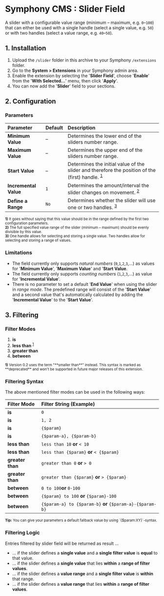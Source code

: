 # Symphony CMS : Slider Field #

A slider with a configurable value range (minimum – maximum, e.g. `0`–`100`) that can either be used with a single handle (select a single value, e.g. `50`) or with two handles (select a value range, e.g. `40`–`50`).


## 1. Installation

1. Upload the `/slider` folder in this archive to your Symphony `/extensions` folder.
2. Go to the **System > Extensions** in your Symphony admin area.
2. Enable the extension by selecting the '**Slider Field**', choose '**Enable**' from the '**With Selected…**' menu, then click '**Apply**'.
3. You can now add the '**Slider**' field to your sections.


## 2. Configuration ##

### Parameters

| Parameter | Default | Description |
| :--- | :--- | :--- |
| **Minimum Value** | – | Determines the lower end of the sliders number range. |
| **Maximum Value** | – | Determines the upper end of the sliders number range. |
| **Start Value** | – | Determines the initial value of the slider and therefore the position of the (first) handle. <sup><a id="#a2.1" href="#f2.1">1</a></sup> |
| **Incremental Value** | `1` | Determines the amount/interval the slider changes on movement. <sup><a id="#a2.2" href="#f2.2">2</a></sup> |
| **Define a Range** | `No` | Determines whether the slider will use one or two handles. <sup><a id="#a2.3" href="#f2.3">3</a></sup> |


<sup>
	<b id="f2.1">1)</b> It goes without saying that this value should be in the range defined by the first two configuration parameters.
	<br/>
	<b id="f2.2">2)</b> The full specified value range of the slider (minimum – maximum) should be evenly divisible by this value.
	<br/>
	<b id="f2.3">3)</b> One handle allows for selecting and storing a single value. Two handles allow for selecting and storing a range of values.
</sup>


### Limitations ###

* The field currently only supports _natural numbers_ (`0`,`1`,`2`,`3`,…) as values for '**Minimum Value**', '**Maximum Value**' and '**Start Value**.
* The field currently only supports _counting numbers_ (`1`,`2`,`3`,…) as value for '**Incremental Value**'.
* There is no parameter to set a default '**End Value**' when using the slider in _range mode_. The predefined range will consist of the '**Start Value**' and a second value that's automatically calculated by adding the '**Incremental Value**' to the '**Start Value**'.


## 3. Filtering ##

### Filter Modes

1. **is**
2. **less than** <sup><a id="#a3.1" href="#f3.1">1</a></sup>
4. **greater than**
6. **between**

<sup>
	<b id="f3.1">1)</b> Version 0.2 uses the term "**smaller than**" instead. This syntax is marked as **deprecated** and won't be supported in future major releases of this extension.
</sup>

### Filtering Syntax

The above mentioned filter modes can be used in the following ways:

| Filter Mode | Filter String (Example) |
| :--- | :--- | 
| **is** | `0` |
| **is** | `1, 2` |
| **is** | `{$param}` |
| **is** | `{$param-a}, {$param-b}` |
| **less than** | `less than 10` **or** `< 10` |
| **less than** | `less than {$param}` **or** `< {$param}` |
| **greater than** | `greater than 0` **or** `> 0` |
| **greater than** | `greater than {$param}` **or** `> {$param}` |
| **between** | `0 to 100`**or** `0-100` |
| **between** | `{$param} to 100` **or** `{$param}-100` |
| **between** | `{$param-a} to {$param-b}` **or** `{$param-a}-{$param-b}` |

<sup>
	<b>Tip:</b> You can give your parameters a default fallback value by using `{$param:XY}`-syntax. 
</sup>

### Filtering Logic

Entries filtered by slider field will be returned as result …

* ... if the slider defines a **single value** and a **single filter value** is **equal** to that value.
* ... if the slider defines a **single value** that lies **within** a **range of filter values**.
* ... if the slider defines a **value range** and a **single filter value** is **within** that range.
* ... if the slider defines a **value range** that lies **within** a **range of filter values**.
